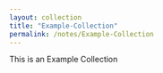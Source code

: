 ```yaml
---
layout: collection
title: "Example-Collection"
permalink: /notes/Example-Collection
---
```


This is an Example Collection